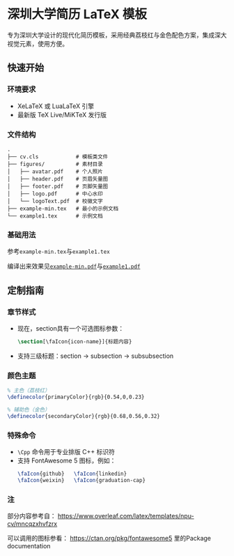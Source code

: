 # 深圳大学简历 LaTeX 模板

专为深圳大学设计的现代化简历模板，采用经典荔枝红与金色配色方案，集成深大视觉元素，使用方便。

## 快速开始

### 环境要求
- XeLaTeX 或 LuaLaTeX 引擎
- 最新版 TeX Live/MiKTeX 发行版

### 文件结构

```
.
├── cv.cls            # 模板类文件
├── figures/          # 素材目录
│   ├── avatar.pdf    # 个人照片
│   ├── header.pdf    # 页眉矢量图
│   ├── footer.pdf    # 页脚矢量图
│   ├── logo.pdf      # 中心水印
│   └── logoText.pdf  # 校徽文字
├── example-min.tex   # 最小的示例文档
└── example1.tex      # 示例文档
```

### 基础用法

参考`example-min.tex`与`example1.tex`

编译出来效果见[`example-min.pdf`](https://github.com/chenyu76/SZU-CV/releases/download/pdf/example-min.pdf)与[`example1.pdf`](https://github.com/chenyu76/SZU-CV/releases/download/pdf/example1.pdf)

## 定制指南

### 章节样式
- 现在，section具有一个可选图标参数：
  ```latex
  \section[\faIcon{icon-name}]{标题内容}
  ```
- 支持三级标题：section → subsection → subsubsection

### 颜色主题
```latex
% 主色（荔枝红）
\definecolor{primaryColor}{rgb}{0.54,0,0.23}

% 辅助色（金色）
\definecolor{secondaryColor}{rgb}{0.68,0.56,0.32}
```

### 特殊命令
- `\Cpp` 命令用于专业排版 C++ 标识符
- 支持 FontAwesome 5 图标，例如：
  ```latex
  \faIcon{github}   \faIcon{linkedin} 
  \faIcon{weixin}   \faIcon{graduation-cap}
  ```
  
### 注

部分内容参考自：
https://www.overleaf.com/latex/templates/npu-cv/mncqzxhvfzrx

可以调用的图标参看：
https://ctan.org/pkg/fontawesome5
里的Package documentation
